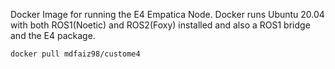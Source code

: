 Docker Image for running the E4 Empatica Node. Docker runs Ubuntu 20.04 with both ROS1(Noetic) and ROS2(Foxy) installed and also a ROS1 bridge and the E4 package. 

`docker pull mdfaiz98/custome4`


